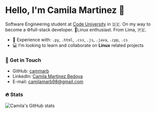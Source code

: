 # Hello, I'm Camila Martinez 🚀

Software Engineering student at [Code University](https://code.berlin/en/) in 🇩🇪. On my way to become a ⚙️full-stack developer. 🐧Linux enthusiast. From Lima, 🇵🇪.

- 🔨 Experience with: `.py`, `.html`, `.css`, `.js`, `.java`, `.cpp`, `.cs`
- 💻 I’m looking to learn and collaborate on **Linux** related projects

### 📧 Get in Touch

- GitHub: [cammarb](https://github.com/cammarb)
- LinkedIn: [Camila Martinez Bedoya](https://www.linkedin.com/in/camila-mart%C3%ADnez-bedoya-5b43011a2/)
- E-mail: camilamarb98@gmail.com

### 🔥 Stats

![Camila's GitHub stats](https://github-readme-stats.vercel.app/api?username=cammarb&show_icons=true&theme=dark)
